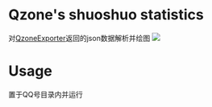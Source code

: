 # Qzone's shuoshuo statistics
对[QzoneExporter](https://github.com/wwwpf/QzoneExporter)返回的json数据解析并绘图
<a href="https://sm.ms/image/g2pm3YcbOytoPTB" target="_blank"><img src="https://s2.loli.net/2023/01/29/g2pm3YcbOytoPTB.png" ></a>
# Usage
置于QQ号目录内并运行
